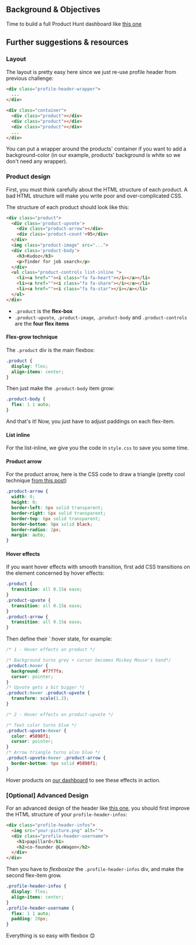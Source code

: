 ## Background & Objectives

Time to build a full Product Hunt dashboard like [this one](http://lewagon.github.io/html-css-challenges/12-profile-with-products/)

## Further suggestions & resources

### Layout

The layout is pretty easy here since we just re-use profile header from previous challenge:

```html
<div class="profile-header-wrapper">
  ...
</div>

<div class="container">
  <div class="product"></div>
  <div class="product"></div>
  <div class="product"></div>
  ...
</div>
```

You can put a wrapper around the products' container if you want to add a background-color (in our example, products' background is white so we don't need any wrapper).

### Product design

First, you must think carefully about the HTML structure of each product. A bad HTML structure will make you write poor and over-complicated CSS.

The structure of each product should look like this:

```html
<div class="product">
  <div class='product-upvote'>
    <div class="product-arrow"></div>
    <div class='product-count'>95</div>
  </div>
  <img class="product-image" src="...">
  <div class='product-body'>
    <h3>Kudoz</h3>
    <p>Tinder for job search</p>
  </div>
  <ul class="product-controls list-inline ">
    <li><a href=""><i class="fa fa-heart"></i></a></li>
    <li><a href=""><i class="fa fa-share"></i></a></li>
    <li><a href=""><i class="fa fa-star"></i></a></li>
  </ul>
</div>
```

- `.product` is the **flex-box**
- `.product-upvote`, `.product-image`, `.product-body` and `.product-controls` are the **four flex items**

#### Flex-grow technique

The `.product` div is the main flexbox:

```css
.product {
  display: flex;
  align-items: center;
}
```

Then just make the `.product-body` item grow:

```css
.product-body {
  flex: 1 1 auto;
}
```

And that's it! Now, you just have to adjust paddings on each flex-item.

#### List inline

For the list-inline, we give you the code in `style.css` to save you some time.

#### Product arrow

For the product arrow, here is the CSS code to draw a triangle (pretty cool technique [from this post](https://css-tricks.com/examples/ShapesOfCSS/))

```css
.product-arrow {
  width: 0;
  height: 0;
  border-left: 6px solid transparent;
  border-right: 6px solid transparent;
  border-top: 6px solid transparent;
  border-bottom: 9px solid black;
  border-radius: 2px;
  margin: auto;
}
```

#### Hover effects

If you want hover effects with smooth transition, first add CSS transitions on the element concerned by hover effects:

```css
.product {
  transition: all 0.15s ease;
}
.product-upvote {
  transition: all 0.15s ease;
}
.product-arrow {
  transition: all 0.15s ease;
}
```

Then define their `:hover state, for example:

```css
/* 1 - Hover effects on product */

/* Background turns grey + cursor becomes Mickey Mouse's hand*/
.product:hover {
  background: #f7f7fa;
  cursor: pointer;
}
/* Upvote gets a bit bigger */
.product:hover .product-upvote {
  transform: scale(1.2);
}

/* 2 - Hover effects on product-upvote */

/* Text color turns blue */
.product-upvote:hover {
  color: #5898f1;
  cursor: pointer;
}
/* Arrow triangle turns also blue */
.product-upvote:hover .product-arrow {
  border-bottom: 9px solid #5898f1;
}
```

Hover products on [our dashboard](http://lewagon.github.io/html-css-challenges/12-profile-with-products/) to see these effects in action.


### [Optional] Advanced Design

For an advanced design of the header like [this one](http://lewagon.github.io/html-css-challenges/12-profile-with-products-bis/), you should first improve the HTML structure of your `profile-header-infos`:

```html
<div class="profile-header-infos">
  <img src="your-picture.png" alt="">
  <div class="profile-header-username">
    <h1>papillard</h1>
    <h2>co-founder @LeWagon</h2>
  </div>
</div>
```

Then you have to <i>flexboxize</i> the `.profile-header-infos` div, and make the second flex-item grow.

```css
.profile-header-infos {
  display: flex;
  align-items: center;
}
.profile-header-username {
  flex: 1 1 auto;
  padding: 20px;
}
```

Everything is so easy with flexbox 😊
